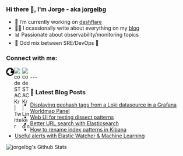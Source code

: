 ### Hi there 👋, I'm Jorge - aka [jorgelbg][blog]

- 🔭 I’m currently working on [dashflare]
- ✍🏻 I ocassionally write about everything on my [blog]
- 📊 Passionate about observability/monitoring topics
- 🚀 Odd mix between SRE/DevOps 🤣

### Connect with me:

[<img align="left" alt="codeSTACKr.com" width="22px" src="https://raw.githubusercontent.com/iconic/open-iconic/master/svg/globe.svg" />][blog]
[<img align="left" alt="codeSTACKr | Twitter" width="22px" src="https://cdn.jsdelivr.net/npm/simple-icons@v3/icons/twitter.svg" />][twitter]
[<img align="left" alt="codeSTACKr | LinkedIn" width="22px" src="https://cdn.jsdelivr.net/npm/simple-icons@v3/icons/linkedin.svg" />][linkedin]

<br />
---

### 📕 Latest Blog Posts
<!-- BLOG-POST-LIST:START -->
- [Displaying geohash tags from a Loki datasource in a Grafana Worldmap Panel](//jorgelbg.me/2020/03/displaying-geohash-tags-from-a-loki-datasource-in-a-grafana-worldmap-panel/)
- [Web UI for testing dissect patterns](//jorgelbg.me/2020/02/web-ui-for-testing-dissect-patterns/)
- [Better URL search with Elasticsearch](//jorgelbg.me/2020/01/better-url-search-with-elasticsearch/)
- [How to rename index patterns in Kibana](//jorgelbg.me/2019/05/how-to-rename-index-patterns-in-kibana/)
- [Useful alerts with Elastic Watcher & Machine Learning](//jorgelbg.me/2019/03/useful-alerts-with-elastic-watcher-machine-learning/)
<!-- BLOG-POST-LIST:END -->

<img align="left" alt="jorgelbg's Github Stats" src="https://github-readme-stats.codestackr.vercel.app/api?username=jorgelbg&show_icons=true&hide_border=true&hide_title=true&hide_rank=true" />

[blog]: https://jorgelbg.me/
[dashflare]: https://jorgelbg.me/dashflare
[twitter]: https://twitter.com/jorgelbg
[linkedin]: https://linkedin.com/in/jorgelbgm

